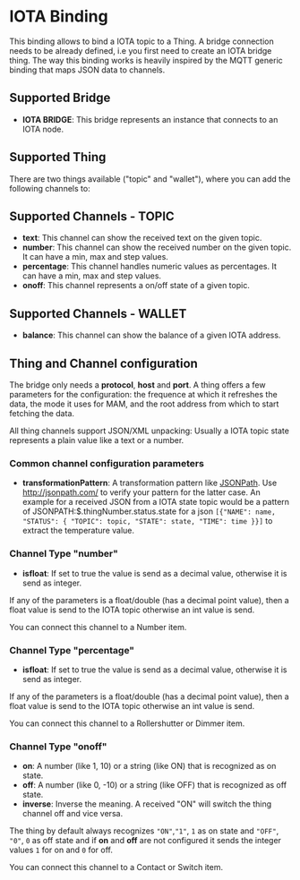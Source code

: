 # IOTA Binding

This binding allows to bind a IOTA topic to a Thing. A bridge connection needs to be already defined, i.e you first need to create an IOTA bridge thing.
The way this binding works is heavily inspired by the MQTT generic binding that maps JSON data to channels.

## Supported Bridge

* **IOTA BRIDGE**: This bridge represents an instance that connects to an IOTA node. 

## Supported Thing

There are two things available ("topic" and "wallet"), where you can add the following channels to:

## Supported Channels - TOPIC

* **text**: This channel can show the received text on the given topic.
* **number**: This channel can show the received number on the given topic. It can have a min, max and step values.
* **percentage**: This channel handles numeric values as percentages. It can have a min, max and step values.
* **onoff**: This channel represents a on/off state of a given topic.

## Supported Channels - WALLET

* **balance**: This channel can show the balance of a given IOTA address.

## Thing and Channel configuration

The bridge only needs a **protocol**, **host** and **port**. A thing offers a few parameters for the configuration: the frequence at which it refreshes the data, the mode it uses for MAM, and the root address from which to start fetching the data. 

All thing channels support JSON/XML unpacking: Usually a IOTA topic state represents a plain value like a text or a number.

### Common channel configuration parameters

* __transformationPattern__: A transformation pattern like [JSONPath](http://goessner.net/articles/JsonPath/index.html#e2). Use http://jsonpath.com/ to verify your pattern for the latter case. An example for a received JSON from a IOTA state topic would be a pattern of JSONPATH:$.thingNumber.status.state for a json `[{"NAME": name, "STATUS": { "TOPIC": topic, "STATE": state, "TIME": time }}]` to extract the temperature value.


 
### Channel Type "number"

* __isfloat__: If set to true the value is send as a decimal value, otherwise it is send as integer.

If any of the parameters is a float/double (has a decimal point value), then a float value is send to the IOTA topic otherwise an int value is send.

You can connect this channel to a Number item.

### Channel Type "percentage"

* __isfloat__: If set to true the value is send as a decimal value, otherwise it is send as integer.

If any of the parameters is a float/double (has a decimal point value), then a float value is send to the IOTA topic otherwise an int value is send.

You can connect this channel to a Rollershutter or Dimmer item.

### Channel Type "onoff"

* __on__: A number (like 1, 10) or a string (like ON) that is recognized as on state.
* __off__: A number (like 0, -10) or a string (like OFF) that is recognized as off state.
* __inverse__: Inverse the meaning. A received "ON" will switch the thing channel off and vice versa.

The thing by default always recognizes `"ON"`,`"1"`, `1` as on state and `"OFF"`, `"0"`, `0` as off state and if **on** and **off** are not configured it sends the integer values `1` for on and `0` for off.

You can connect this channel to a Contact or Switch item.